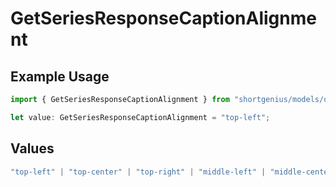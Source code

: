 # GetSeriesResponseCaptionAlignment

## Example Usage

```typescript
import { GetSeriesResponseCaptionAlignment } from "shortgenius/models/operations";

let value: GetSeriesResponseCaptionAlignment = "top-left";
```

## Values

```typescript
"top-left" | "top-center" | "top-right" | "middle-left" | "middle-center" | "middle-right" | "bottom-left" | "bottom-center" | "bottom-right"
```